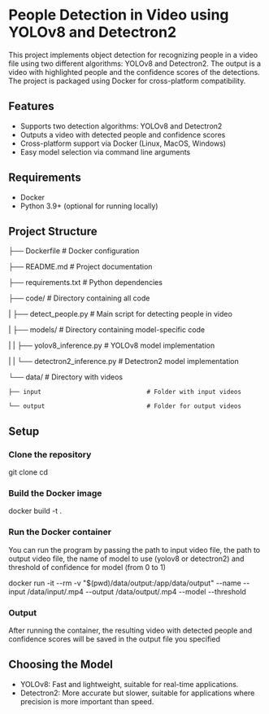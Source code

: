 # People Detection in Video using YOLOv8 and Detectron2

This project implements object detection for recognizing people in a video file using two different algorithms: YOLOv8 and Detectron2. The output is a video with highlighted people and the confidence scores of the detections. The project is packaged using Docker for cross-platform compatibility.

## Features

- Supports two detection algorithms: YOLOv8 and Detectron2
- Outputs a video with detected people and confidence scores
- Cross-platform support via Docker (Linux, MacOS, Windows)
- Easy model selection via command line arguments

## Requirements

- Docker
- Python 3.9+ (optional for running locally)

## Project Structure

├── Dockerfile                            # Docker configuration

├── README.md                             # Project documentation

├── requirements.txt                      # Python dependencies

├── code/                                 # Directory containing all code

|    ├── detect_people.py                 # Main script for detecting people in video

|    ├── models/                          # Directory containing model-specific code

|    |   ├── yolov8_inference.py          # YOLOv8 model implementation

|    |   └── detectron2_inference.py      # Detectron2 model implementation

└── data/                                 # Directory with videos

    ├── input                             # Folder with input videos
    
    └── output                            # Folder for output videos

## Setup

### Clone the repository

git clone <repository-url>
cd <repository-folder>

### Build the Docker image

docker build -t <your-docker-image-name> .

### Run the Docker container

You can run the program by passing the path to input video file, the path to output video file, the name of model to use (yolov8 or detectron2) and threshold of confidence for model (from 0 to 1)

docker run -it --rm -v "$(pwd)/data/output:/app/data/output" --name <your-docker-container-name> <your-docker-image-name> --input /data/input/<input-video-name>.mp4 --output /data/output/<output-video-name>.mp4 --model <yolov8-or-detectron2> --threshold <your-size-of-threshold>

### Output

After running the container, the resulting video with detected people and confidence scores will be saved in the output file you specified 

## Choosing the Model

- YOLOv8: Fast and lightweight, suitable for real-time applications.
- Detectron2: More accurate but slower, suitable for applications where precision is more important than speed.

